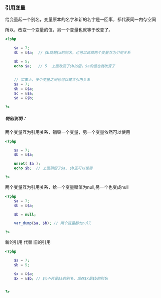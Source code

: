 ### 引用变量

给变量起一个别名，变量原本的名字和新的名字是一回事，都代表同一内存空间

所以，改变一个变量的值，另一个变量也就等于改变了。

```php
<?php

    $a = 7;
    $b = &$a;  // $b就是$a的别名，也可以说成两个变量互为引用关系

    $b = 5;
    echo $a;   // 5  上面改变了$b的值，$a的值也就改变了
    
    
    // 实事上，多个变量之间也可以建立引用关系
    $a = 7;
    $b = &$a;
    $c = &$a;
    $d = &$b;

?>
```

##### 特别说明：

两个变量互为引用关系，销毁一个变量，另一个变量依然可以使用

```php
<?php

    $a = 7;
    $b = &$a;

    unset( $a );
    echo $b;  // 上面销毁了$a, $b还可以使用

?>
```

两个变量互为引用关系，给一个变量赋值为null,另一个也变成null

```php
<?php
    $a = 7;
    $b = &$a;

    $b = null;

    var_dump($a, $b); // 两个变量都为null

?>
```

新的引用 代替 旧的引用

```php
<?php

    $a = 7;
    $b = 5;

    $x = &$a;
    $x = &$b; // $x不再是$a的别名，现在$x是$b的别名


?>
```



